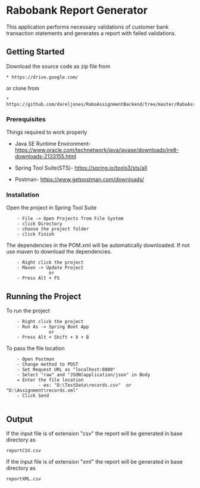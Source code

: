# Rabobank Report Generator

This application performs necessary validations of customer bank transaction statements and generates a report with failed validations.

## Getting Started

Download the source code as zip file from

	* https://drive.google.com/
	
or clone from

	* https://github.com/dareljones/RaboAssignmentBackend/tree/master/RaboAssignment

### Prerequisites

Things required to work properly

* Java SE Runtime Environment-
  https://www.oracle.com/technetwork/java/javase/downloads/jre8-downloads-2133155.html

* Spring Tool Suite(STS)-
  https://spring.io/tools3/sts/all
  
* Postman-
  https://www.getpostman.com/downloads/

### Installation

Open the project in Spring Tool Suite

```
	- File -> Open Projects from File System 
	- click Directory
	- choose the project folder
	- click Finish
```

The dependencies in the POM.xml will be automatically downloaded. 
If not use maven to download the dependencies.

```
	- Right click the project
	- Maven -> Update Project
				or
	- Press Alt + F5
```


## Running the Project

To run the project

```
	- Right click the project
	- Run As -> Spring Boot App
				or
	- Press Alt + Shift + X + B
```

To pass the file location

```
	- Open Postman
	- Change method to POST
	- Set Request URL as "localhost:8080"
	- Select "raw" and "JSON(application/json" in Body
	= Enter the file location 
			- ex: "D:\TestData\records.csv"	 or "D:\Assignment\records.xml"
	- Click Send
	
```


## Output

If the input file is of extension "csv" the report will be generated in base directory as
 
 ```
 reportCSV.csv
 
 ```
 
 If the input file is of extension "xml" the report will be generated in base directory as
 
 ```
 reportXML.csv
 
 ```
 	



